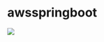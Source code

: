 # awsspringboot

<img src="https://github.com/devcys22/awsspringboot/assets/78769412/aa63b78f-2251-4b86-be40-597704b10770"/>
